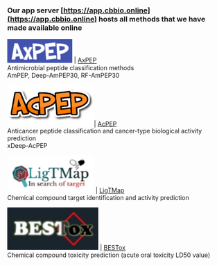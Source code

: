 ### Our app server [https://app.cbbio.online](https://app.cbbio.online) hosts all methods that we have made available online

<kbd><img src="images/axpep-logo.jpg" width="150"></kbd> | [AxPEP](https://app.cbbio.online/ampep/home)<br />Antimicrobial peptide classification methods<br />AmPEP, Deep-AmPEP30, RF-AmPEP30

<kbd><img src="images/acpep-logo.png" width="200"></kbd>| [AcPEP](https://app.cbbio.online/acpep/home)<br />Anticancer peptide classification and cancer-type biological activity prediction <br />xDeep-AcPEP

<kbd><img src="images/ligtmap-logo.png" width="200"></kbd> | [LigTMap](https://cbbio.online/LigTMap)<br />Chemical compound target identification and activity prediction 

<kbd><img src="images/bestox-logo.jpg" width="210"></kbd> | [BESTox](https://app.cbbio.online/bestox/home)<br />Chemical compound toxicity prediction (acute oral toxicity LD50 value)
